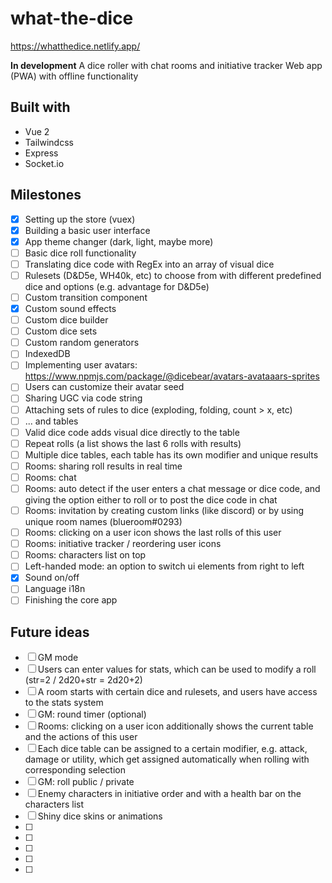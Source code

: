 # what-the-dice
https://whatthedice.netlify.app/

**In development**
A dice roller with chat rooms and initiative tracker
Web app (PWA) with offline functionality

## Built with
* Vue 2
* Tailwindcss
* Express
* Socket.io

## Milestones

- [x] Setting up the store (vuex)
- [x] Building a basic user interface
- [x] App theme changer (dark, light, maybe more)
- [ ] Basic dice roll functionality
- [ ] Translating dice code with RegEx into an array of visual dice
- [ ] Rulesets (D&D5e, WH40k, etc) to choose from with different predefined dice and options (e.g. advantage for D&D5e)
- [ ] Custom transition component
- [x] Custom sound effects
- [ ] Custom dice builder
- [ ] Custom dice sets
- [ ] Custom random generators
- [ ] IndexedDB
- [ ] Implementing user avatars: https://www.npmjs.com/package/@dicebear/avatars-avataaars-sprites
- [ ] Users can customize their avatar seed
- [ ] Sharing UGC via code string
- [ ] Attaching sets of rules to dice (exploding, folding, count > x, etc)
- [ ] ... and tables
- [ ] Valid dice code adds visual dice directly to the table
- [ ] Repeat rolls (a list shows the last 6 rolls with results)
- [ ] Multiple dice tables, each table has its own modifier and unique results
- [ ] Rooms: sharing roll results in real time
- [ ] Rooms: chat
- [ ] Rooms: auto detect if the user enters a chat message or dice code, and giving the option either to roll or to post the dice code in chat
- [ ] Rooms: invitation by creating custom links (like discord) or by using unique room names (blueroom#0293)
- [ ] Rooms: clicking on a user icon shows the last rolls of this user
- [ ] Rooms: initiative tracker / reordering user icons
- [ ] Rooms: characters list on top
- [ ] Left-handed mode: an option to switch ui elements from right to left
- [x] Sound on/off
- [ ] Language i18n
- [ ] Finishing the core app

## Future ideas

- [ ] GM mode
- [ ] Users can enter values for stats, which can be used to modify a roll (str=2 / 2d20+str = 2d20+2)
- [ ] A room starts with certain dice and rulesets, and users have access to the stats system
- [ ] GM: round timer (optional)
- [ ] Rooms: clicking on a user icon additionally shows the current table and the actions of this user
- [ ] Each dice table can be assigned to a certain modifier, e.g. attack, damage or utility, which get assigned automatically when rolling with corresponding selection
- [ ] GM: roll public / private 
- [ ] Enemy characters in initiative order and with a health bar on the characters list
- [ ] Shiny dice skins or animations
- [ ] 
- [ ] 
- [ ] 
- [ ] 
- [ ] 